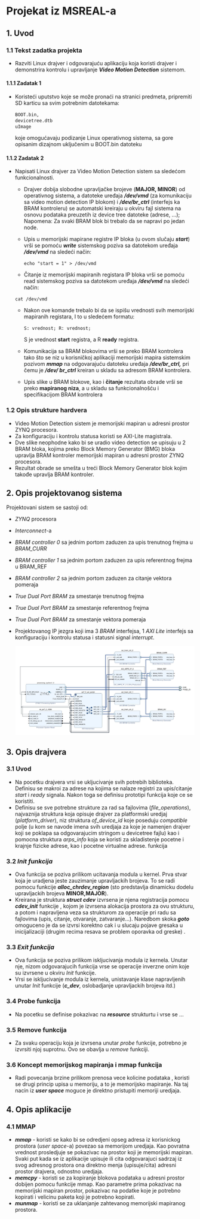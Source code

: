 # Projekat iz MSREAL-a

## 1. Uvod 

### 1.1 Tekst zadatka projekta

- Razviti Linux drajver i odgovarajuću aplikaciju koja koristi drajver i demonstrira kontrolu i upravljanje ***Video Motion Detection*** sistemom.

#### 1.1.1 Zadatak 1

- Koristeći uputstvo koje se može pronaći na stranici predmeta, pripremiti SD karticu sa svim potrebnim datotekama:

  ```
  BOOT.bin,
  devicetree.dtb 
  uImage
  ```

  koje omogućavaju podizanje Linux operativnog sistema, sa gore opisanim dizajnom uključenim u BOOT.bin datoteku

#### 1.1.2 Zadatak 2

- Napisati Linux drajver za Video Motion Detection sistem sa sledećom funkcionalnosti.

  - Drajver dobija slobodne upravljačke brojeve (**MAJOR, MINOR**) od operativnog sistema, a datoteke
    uređaja ***/dev/vmd*** (za komunikaciju sa video motion detection IP blokom) i ***/dev/br_ctrl*** (interfejs
    ka BRAM kontroleru) se automatski kreiraju u okviru fajl sistema na osnovu podataka preuzetih iz
    device tree datoteke (adrese, ...);  Napomena: Za svaki BRAM blok bi trebalo da se napravi po
    jedan node.

    

  - Upis u memorijski mapirane registre IP bloka (u ovom slučaju ***start***) vrši se pomoću ***write***
    sistemskog poziva sa datotekom uređaja ***/dev/vmd*** na sledeći način:

    ```shell
    echo "start = 1" > /dev/vmd
    ```

    

  -  Čitanje iz memorijski mapiranih registara IP bloka vrši se pomoću read sistemskog poziva sa
    datotekom uređaja ***/dev/vmd*** na sledeći način:

    ```shell
    cat /dev/vmd
    ```

    

  - Nakon ove komande trebalo bi da se ispišu vrednosti svih memorijski mapiranih registara, I to u
    sledećem formatu:

    ```
    S: vrednost; R: vrednost;
    ```

    S je vrednost **start** registra, a R **ready** registra.

    

  - Komunikacija sa BRAM blokovima vrši se preko BRAM kontrolera tako što se niz u korisničkoj
    aplikaciji memorijski mapira sistemskim pozivom ***mmap*** na odgovarajuću datoteku uređaja
    ***/dev/br_ctrl,*** pri čemu je ***/dev/ br_ctrl*** kreiran u skladu sa adresom BRAM kontrolera. 

    

  - Upis slike u BRAM blokove, kao i **čitanje** rezultata obrade vrši se preko **mapiranog niza**, a u skladu
    sa funkcionalnošću i specifikacijom BRAM kontrolera 

### 1.2 Opis strukture hardvera

- Video Motion Detection sistem je memorijski mapiran u adresni prostor ZYNQ procesora. 
- Za konfiguraciju i kontrolu statusa koristi se AXI-Lite magistrala. 
- Dve slike neophodne kako bi se uradio video detection se upisuju u 2 BRAM bloka, kojima preko Block Memory Generator (BMG) bloka
  upravlja BRAM kontroler memorijski mapiran u adresni prostor ZYNQ procesora. 
- Rezultat obrade se smešta u treći Block Memory Generator blok kojim takođe upravlja BRAM kontroler.



## 2. Opis projektovanog sistema

Projektovani sistem se sastoji od:

- *ZYNQ* procesora

- *Interconnect*-a

- *BRAM controller 0* sa jednim portom zaduzen za upis trenutnog frejma u *BRAM_CURR*

- *BRAM controller 1* sa jednim portom zaduzen za upis referentnog frejma u BRAM_REF

- *BRAM controller 2* sa jednim portom zaduzen za citanje vektora pomeraja

- *True Dual Port BRAM* za smestanje trenutnog frejma

- *True Dual Port BRAM* za smestanje referentnog frejma

- *True Dual Port BRAM* za smestanje vektora pomeraja

- Projektovanog IP jezgra koji ima 3 *BRAM* interfejsa, 1 *AXI Lite* interfejs sa konfiguraciju i kontrolu statusa i statusni signal *interrupt*.

  <img src="imgs/bd_only_arps_ip.JPG" alt="bd_only_arps_ip" style="zoom: 200%;" />

## 3. Opis drajvera

### 3.1 Uvod

- Na pocetku drajvera vrsi se ukljucivanje svih potrebih biblioteka. Definisu se makroi za adrese na kojima se nalaze registri za upis/citanje *start* i *ready* signala. Nakon toga se definisu  prototipi funkcija koje ce se koristiti.
- Definisu se sve potrebne strukture za rad sa fajlovima (*file_operations*), najvaznija struktura koja opisuje drajver za platformski uredjaj (*platform_driver*), niz struktura *of_device_id* koje poseduju *compatible* polje (u kom se navode imena svih uredjaja za koje je namenjen drajver koji se poklapa sa odgovarajucim stringom u devicetree fajlu) kao i pomocna struktura *arps_info* koja se koristi za skladistenje pocetne i krajnje fizicke adrese, kao i pocetne virtualne adrese.  funkcija

### 3.2 *Init funkcija*

- Ova funkcija se poziva prilikom ucitavanja modula u kernel. Prva stvar koja je uradjena jeste zauzimanje upravljackih brojeva. To se radi pomocu funkcije ***alloc_chrdev_region*** (sto predstavlja dinamicku dodelu upravljackih brojeva **MINOR,MAJOR**). 
- Kreirana je struktura ***struct cdev*** izvrsena je njena registracija pomocu ***cdev_init*** funkcije , kojom je izvrsena alokacija prostora za ovu strukturu, a potom i napravljena veza sa strukturom za operacije pri radu sa fajlovima (upis, citanje, otvaranje, zatvaranje...). Naredbom skoka ***goto*** omoguceno je da se izvrsi korektno cak i u slucaju pojave gresaka u inicijalizaciji (drugim recima resava se problem oporavka od greske) . 

### 3.3 *Exit funkcija*

- Ova funkcija se poziva prilikom iskljucivanja modula iz kernela. Unutar nje, nizom odgovarajucih funkcija vrse se operacije inverzne onim koje su izvrsene u okviru *Init* funkcije.
- Vrsi se iskljucivanje modula iz kernela, unistavanje klase napravljenih unutar *Init* funkcije (***c_dev***, oslobadjanje upravljackih brojeva itd.)

### 3.4 Probe funkcija

- Na pocetku se definise pokazivac na ***resource*** strukturtu i vrse se ...



### 3.5 Remove funkcija

- Za svaku operaciju koja je izvrsena unutar *probe* funkcije, potrebno je izvrsiti njoj suprotnu. Ovo se obavlja u *remove* funkciji. 

### 3.6 Koncept memorijskog mapiranja i mmap funkcija

- Radi povecanja brzine prilikom prenosa vece kolicine podataka , koristi se drugi princip upisa u memoriju, a to je memorijsko mapiranje. Na taj nacin iz ***user space*** moguce je direktno pristupiti memoriji uredjaja. 

## 4. Opis aplikacije

### 4.1 MMAP

- ***mmap*** - koristi se kako bi se odredjeni opseg adresa iz korisnickog prostora (*user space*-a) povezao sa memorijom uredjaja. Kao povratna vrednost prosledjuje se pokazivac na prostor koji je memorijski mapiran. Svaki put kada se iz aplikacije upisuje ili cita odgovarajuci sadrzaj iz svog adresnog prostora ona direktno menja (upisuje/cita) adresni prostor drajvera, odnostno uredjaja.
- ***memcpy*** - koristi se za kopiranje blokova podataka u adresni prostor dobijen pomocu funkcije mmap. Kao parametre prima pokazivac na memorijski mapiran prostor, pokazivac na podatke koje je potrebno kopirati i velicinu paketa koji je potrebno kopirati.
- ***munmap*** - koristi se za uklanjanje zahtevanog memorijski mapiranog prostora.



